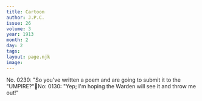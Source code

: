 ```yaml
---
title: Cartoon
author: J.P.C.
issue: 26
volume: 3
year: 1913
month: 2
day: 2
tags:
layout: page.njk
image:
---
```

No. 0230: "So you've written a poem and are going to submit it to the "UMPIRE?"No: 0130: "Yep; I'm hoping the Warden will see it and throw me out!"
